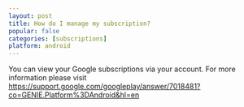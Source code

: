 ```yaml
---
layout: post
title: How do I manage my subscription?
popular: false
categories: [subscriptions]
platform: android
---
```

You can view your Google subscriptions via your account. For more information please visit https://support.google.com/googleplay/answer/7018481?co=GENIE.Platform%3DAndroid&hl=en
